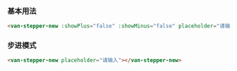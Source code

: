 ### 基本用法

``` html
<van-stepper-new :showPlus="false" :showMinus="false" placeholder="请输入" align="left"></van-stepper-new>
```
### 步进模式

``` html
<van-stepper-new placeholder="请输入"></van-stepper-new>
```
